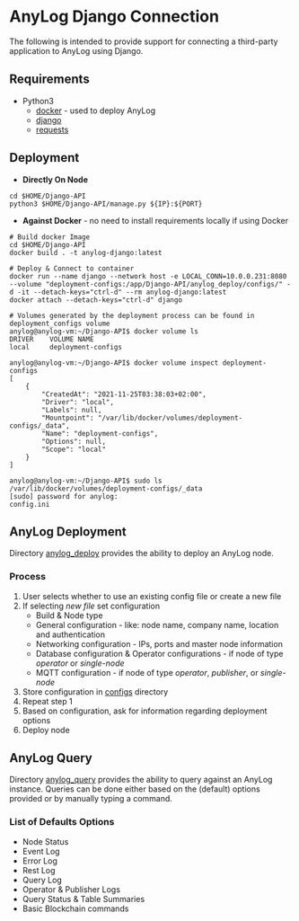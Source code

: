# AnyLog Django Connection

The following is intended to provide support for connecting a third-party application to AnyLog using Django.

## Requirements
* Python3
  * [docker](https://pypi.org/project/docker/) - used to deploy AnyLog
  * [django](https://pypi.org/project/Django/)
  * [requests](https://pypi.org/project/requests/)


## Deployment

* **Directly On Node** 
```
cd $HOME/Django-API
python3 $HOME/Django-API/manage.py ${IP}:${PORT}
```

* **Against Docker** - no need to install requirements locally if using Docker 
```
# Build docker Image
cd $HOME/Django-API
docker build . -t anylog-django:latest 

# Deploy & Connect to container
docker run --name django --network host -e LOCAL_CONN=10.0.0.231:8080 --volume "deployment-configs:/app/Django-API/anylog_deploy/configs/" -d -it --detach-keys="ctrl-d" --rm anylog-django:latest
docker attach --detach-keys="ctrl-d" django

# Volumes generated by the deployment process can be found in deployment_configs volume 
anylog@anylog-vm:~/Django-API$ docker volume ls 
DRIVER    VOLUME NAME
local     deployment-configs

anylog@anylog-vm:~/Django-API$ docker volume inspect deployment-configs 
[
    {
        "CreatedAt": "2021-11-25T03:38:03+02:00",
        "Driver": "local",
        "Labels": null,
        "Mountpoint": "/var/lib/docker/volumes/deployment-configs/_data",
        "Name": "deployment-configs",
        "Options": null,
        "Scope": "local"
    }
]

anylog@anylog-vm:~/Django-API$ sudo ls /var/lib/docker/volumes/deployment-configs/_data
[sudo] password for anylog: 
config.ini
``` 

## AnyLog Deployment
Directory [anylog_deploy](anylog_deploy) provides the ability to deploy an AnyLog node. 

### Process
1. User selects whether to use an existing config file or create a new file
2. If selecting _new file_ set configuration
   * Build & Node type 
   * General configuration - like: node name, company name, location and authentication
   * Networking configuration - IPs, ports and master node information 
   * Database configuration & Operator configurations - if node of type  _operator_ or _single-node_ 
   * MQTT configuration - if node of type _operator_, _publisher_, or _single-node_
3. Store configuration in [configs](anylog_deploy/configs) directory 
4. Repeat step 1 
5. Based on configuration, ask for information regarding deployment options
6. Deploy node

## AnyLog Query
Directory [anylog_query](anylog_query) provides the ability to query against an AnyLog instance.
Queries can be done either based on the (default) options provided or by manually typing a command. 

### List of Defaults Options
* Node Status
* Event Log
* Error Log
* Rest Log 
* Query Log
* Operator & Publisher Logs
* Query Status & Table Summaries
* Basic Blockchain commands 
